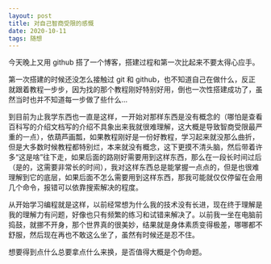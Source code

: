 ```yaml
---
layout: post
title: 对自己智商受限的感慨
date: 2020-10-11
tags: 随想   
---
```



今天晚上又用 github 搭了一个博客，搭建过程和第一次比起来不要太得心应手。

第一次搭建的时候还没怎么接触过 git 和 github，也不知道自己在做什么，反正就跟着教程一步步，因为找的那个教程刚好特别好用，倒也一次性搭建成功了，虽然当时也并不知道每一步做了些什么...

到目前为止我学东西也一直是这样，一开始对那样东西是没有概念的（哪怕是查看百科写的介绍文档写的介绍不具象出来我就很难理解，这大概是导致智商受限最严重的一点），依葫芦画瓢，如果教程刚好是一份好教程，学习起来就没那么曲折，但是大多数时候教程都特别烂，本来就没有概念，这下更摸不清头脑，然后带着许多“这是啥”往下走，如果后面的路刚好需要用到这样东西，那么在一段长时间过后（是的，这需要非常长的时间），我对这样东西总是能掌握一点点的，但是也很难理解到它的底层，如果后面不怎么需要用到这样东西，那我可能就仅仅停留在会用几个命令，报错可以依靠搜索解决的程度。

从开始学习编程就是这样，以前经常想为什么我的技术没有长进，现在终于理解是我的理解力有问题，好像也只有频繁的练习和试错来解决了。以前我一坐在电脑前捣鼓，就挪不开身，那个世界真的很美妙，结果就是身体素质变得极差，哪哪都不舒服，然后现在再也不敢这么坐了，虽然有时候还是忍不住。

想要得到点什么总要拿点什么来换，是否值得大概是个伪命题。